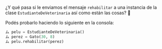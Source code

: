 ¿Y qué pasa si le enviamos el mensaje `rehabilitar` a una instancia de la clase `EstudianteDeVeterinaria` así como están las cosas? :thinking:

Podés probarlo haciendo lo siguiente en la consola:

```python
ム pelu = EstudianteDeVeterinaria()
ム perez = Gato(30, 8)
ム pelu.rehabilitar(perez)
```
